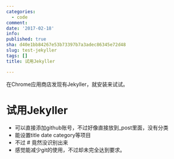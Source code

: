 ```yaml
---
categories:
  - code
comment: 
date: '2017-02-18'
info: 
published: true
sha: d40e1bb84267e53b73397b7a3adec86345e72d48
slug: test-jekyller
tags: []
title: 试用Jekyller

---
```

在Chrome应用商店发现有Jekyller，就安装来试试。  

# 试用Jekyller  
- 可以直接添加github账号，不过好像直接放到_post里面，没有分类
- 能设置title date category等项目
- 不过 \# 竟然没识别出来
- 感觉能减少git的使用，不过却未完全达到要求。




